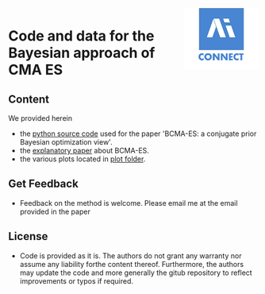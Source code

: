 <img src="Logo AI Square Connect.png" align="right" width="30%"/>

# Code and data for the Bayesian approach of CMA ES

## Content
We provided herein 

- the <a href="code/B_CMA-ES_PPSN_2020.py">python source code</a>  used for the paper 'BCMA-ES: a conjugate prior Bayesian optimization view'.
- the <a href="paper/main.pdf">explanatory paper</a> about BCMA-ES.
- the various plots located in <a href="Plot">plot folder</a>.

## Get Feedback
- Feedback on the method is welcome. Please email me at the email provided in the paper

## License
- Code is provided as it is. The authors do not grant any warranty nor assume any liability forthe content thereof. 
Furthermore, the authors may update the code and more generally the gitub repository to reflect improvements or typos if required. 


